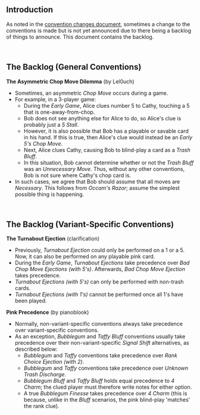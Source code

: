 ## Introduction

As noted in the [convention changes document](convention-changes.md), sometimes a change to the conventions is made but is not yet announced due to there being a backlog of things to announce. This document contains the backlog.

<br />

## The Backlog (General Conventions)

**The Asymmetric Chop Move Dilemma** (by Lel0uch)

- Sometimes, an asymmetric *Chop Move* occurs during a game.
- For example, in a 3-player game:
  - During the *Early Game*, Alice clues number 5 to Cathy, touching a 5 that is one-away-from-chop.
  - Bob does not see anything else for Alice to do, so Alice's clue is probably just a *5 Stall*.
  - However, it is also possible that Bob has a playable or savable card in his hand. If this is true, then Alice's clue would instead be an *Early 5's Chop Move*.
  - Next, Alice clues Cathy, causing Bob to blind-play a card as a *Trash Bluff*.
  - In this situation, Bob cannot determine whether or not the *Trash Bluff* was an *Unnecessary Move*. Thus, without any other conventions, Bob is not sure where Cathy's chop card is.
- In such cases, we agree that Bob should assume that all moves are *Necessary*. This follows from *Occam's Razor*; assume the simplest possible thing is happening.


<br />

## The Backlog (Variant-Specific Conventions)

**The Turnabout Ejection** (clarification)

- Previously, *Turnabout Ejection* could only be performed on a 1 or a 5. Now, it can also be performed on any playable pink card.
- During the *Early Game*, *Turnabout Ejections* take precedence over *Bad Chop Move Ejections (with 5's)*. Afterwards, *Bad Chop Move Ejection* takes precedence.
- *Turnabout Ejections (with 5's)* can only be performed with non-trash cards.
- *Turnabout Ejections (with 1's)* cannot be performed once all 1's have been played.

**Pink Precedence** (by pianoblook)

- Normally, non-variant-specific conventions always take precedence over variant-specific conventions.
- As an exception, *Bubblegum* and *Taffy Bluff* conventions usually take precedence over their non-variant-specific *Signal Shift* alternatives, as described below:
  - *Bubblegum* and *Taffy* conventions take precedence over *Rank Choice Ejection (with 2)*.
  - *Bubblegum* and *Taffy* conventions take precedence over *Unknown Trash Discharge*.
  - *Bubblegum Bluff* and *Taffy Bluff* holds equal precedence to *4 Charm*; the clued player must therefore write notes for either option.
  - A true *Bubblegum Finesse* takes precedence over *4 Charm* (this is because, unlike in the *Bluff* scenarios, the pink blind-play 'matches' the rank clue).
